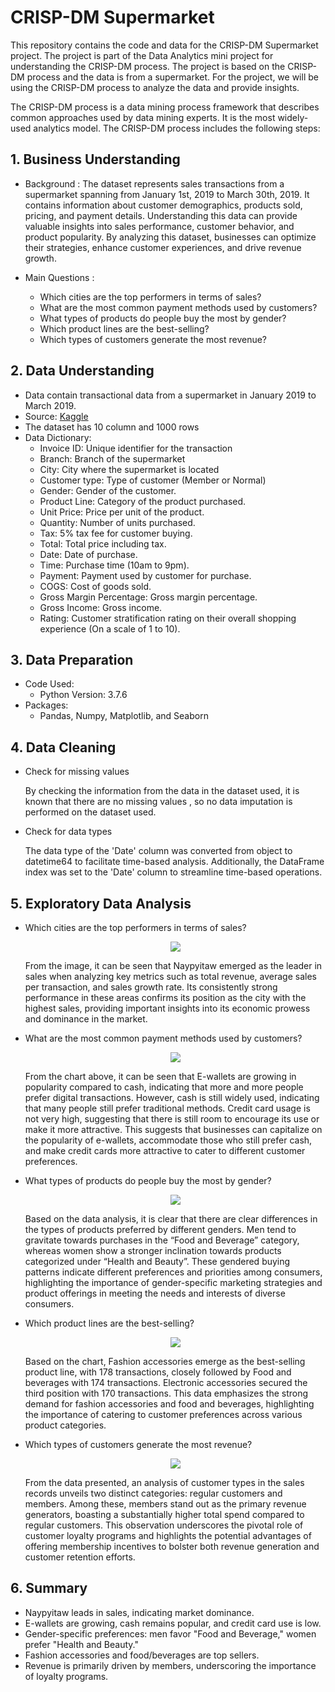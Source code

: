 # CRISP-DM Supermarket

This repository contains the code and data for the CRISP-DM Supermarket project. The project is part of the Data Analytics mini project for understanding the CRISP-DM process. The project is based on the CRISP-DM process and the data is from a supermarket. For the project, we will be using the CRISP-DM process to analyze the data and provide insights.

The CRISP-DM process is a data mining process framework that describes common approaches used by data mining experts. It is the most widely-used analytics model. The CRISP-DM process includes the following steps:

## 1. Business Understanding

- Background : The dataset represents sales transactions from a supermarket spanning from January 1st, 2019 to March 30th, 2019. It contains information about customer demographics, products sold, pricing, and payment details. Understanding this data can provide valuable insights into sales performance, customer behavior, and product popularity. By analyzing this dataset, businesses can optimize their strategies, enhance customer experiences, and drive revenue growth.

- Main Questions :
  + Which cities are the top performers in terms of sales?
  + What are the most common payment methods used by customers?
  + What types of products do people buy the most by gender?
  + Which product lines are the best-selling?
  + Which types of customers generate the most revenue?

## 2. Data Understanding

- Data contain transactional data from a supermarket in January 2019 to March 2019.
- Source: [Kaggle](https://www.kaggle.com/aungpyaeap/supermarket-sales)
- The dataset has 10 column and 1000 rows
- Data Dictionary:
  - Invoice ID: Unique identifier for the transaction
  - Branch: Branch of the supermarket
  - City: City where the supermarket is located
  - Customer type: Type of customer (Member or Normal)
  - Gender: Gender of the customer.
  - Product Line: Category of the product purchased.
  - Unit Price: Price per unit of the product.
  - Quantity: Number of units purchased.
  - Tax: 5% tax fee for customer buying.
  - Total: Total price including tax.
  - Date: Date of purchase.
  - Time: Purchase time (10am to 9pm).
  - Payment: Payment used by customer for purchase.
  - COGS: Cost of goods sold.
  - Gross Margin Percentage: Gross margin percentage.
  - Gross Income: Gross income.
  - Rating: Customer stratification rating on their overall shopping experience (On a scale of 1 to 10).

## 3. Data Preparation

- Code Used:
  - Python Version: 3.7.6
- Packages:
  - Pandas, Numpy, Matplotlib, and Seaborn

## 4. Data Cleaning

- Check for missing values 

  By checking the information from the data in the dataset used, it is known that there are no missing values , so no data imputation is performed on the dataset used.
- Check for data types 

  The data type of the 'Date' column was converted from object to datetime64 to facilitate time-based analysis. Additionally, the DataFrame index was set to the 'Date' column to streamline time-based operations.

## 5. Exploratory Data Analysis

- Which cities are the top performers in terms of sales?

    <div align="center"><img src="https://github.com/sisatput/LearnPythonImg/blob/main/CRISP-DM%20Supermarket/Top%20Performers.png"/></div>
    
    From the image, it can be seen that Naypyitaw emerged as the leader in sales when analyzing key metrics such as total revenue, average sales per transaction, and sales growth rate. Its consistently strong performance in these areas confirms its position as the city with the highest sales, providing important insights into its economic prowess and dominance in the market.

- What are the most common payment methods used by customers?

    <div align="center"><img src="https://github.com/sisatput/LearnPythonImg/blob/main/CRISP-DM%20Supermarket/Common%20Payment.png"/></div>
    
    From the chart above, it can be seen that E-wallets are growing in popularity compared to cash, indicating that more and more people prefer digital transactions. However, cash is still widely used, indicating that many people still prefer traditional methods. Credit card usage is not very high, suggesting that there is still room to encourage its use or make it more attractive. This suggests that businesses can capitalize on the popularity of e-wallets, accommodate those who still prefer cash, and make credit cards more attractive to cater to different customer preferences.

- What types of products do people buy the most by gender?

    <div align="center"><img src="https://github.com/sisatput/LearnPythonImg/blob/main/CRISP-DM%20Supermarket/Buy%20Product%20by%20Gender.png"/></div>
    
    Based on the data analysis, it is clear that there are clear differences in the types of products preferred by different genders. Men tend to gravitate towards purchases in the “Food and Beverage” category, whereas women show a stronger inclination towards products categorized under “Health and Beauty”. These gendered buying patterns indicate different preferences and priorities among consumers, highlighting the importance of gender-specific marketing strategies and product offerings in meeting the needs and interests of diverse consumers.

- Which product lines are the best-selling?

    <div align="center"><img src="https://github.com/sisatput/LearnPythonImg/blob/main/CRISP-DM%20Supermarket/Best%20Selling%20Product%20Type.png"/></div>
    
    Based on the chart, Fashion accessories emerge as the best-selling product line, with 178 transactions, closely followed by Food and beverages with 174 transactions. Electronic accessories secured the third position with 170 transactions. This data emphasizes the strong demand for fashion accessories and food and beverages, highlighting the importance of catering to customer preferences across various product categories.

- Which types of customers generate the most revenue?

    <div align="center"><img src="https://github.com/sisatput/LearnPythonImg/blob/main/CRISP-DM%20Supermarket/Customer%20Type.png"/></div>
    
    From the data presented, an analysis of customer types in the sales records unveils two distinct categories: regular customers and members. Among these, members stand out as the primary revenue generators, boasting a substantially higher total spend compared to regular customers. This observation underscores the pivotal role of customer loyalty programs and highlights the potential advantages of offering membership incentives to bolster both revenue generation and customer retention efforts.

## 6. Summary

- Naypyitaw leads in sales, indicating market dominance.
- E-wallets are growing, cash remains popular, and credit card use is low.
- Gender-specific preferences: men favor "Food and Beverage," women prefer "Health and Beauty."
- Fashion accessories and food/beverages are top sellers.
- Revenue is primarily driven by members, underscoring the importance of loyalty programs.
